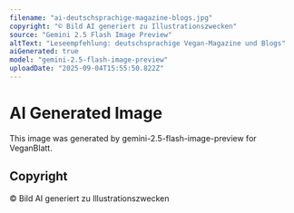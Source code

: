 ```yaml
---
filename: "ai-deutschsprachige-magazine-blogs.jpg"
copyright: "© Bild AI generiert zu Illustrationszwecken"
source: "Gemini 2.5 Flash Image Preview"
altText: "Leseempfehlung: deutschsprachige Vegan-Magazine und Blogs"
aiGenerated: true
model: "gemini-2.5-flash-image-preview"
uploadDate: "2025-09-04T15:55:50.822Z"
---
```


# AI Generated Image

This image was generated by gemini-2.5-flash-image-preview for VeganBlatt.

## Copyright
© Bild AI generiert zu Illustrationszwecken
